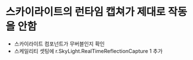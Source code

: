 # 스카이라이트의 런타임 캡쳐가 제대로 작동을 안함

* 스카이라이트 컴포넌트가 무버블인지 확인
* 스케일리티 셋팅에 r.SkyLight.RealTimeReflectionCapture 1 추가
